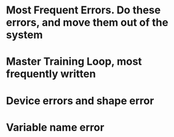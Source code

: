 # Most Frequent Errors. Do these errors, and move them out of the system
# Master Training Loop, most frequently written
# Device errors and shape error
# Variable name error